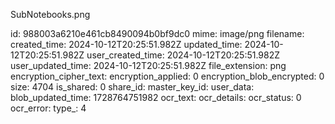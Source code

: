 SubNotebooks.png

id: 988003a6210e461cb8490094b0bf9dc0
mime: image/png
filename: 
created_time: 2024-10-12T20:25:51.982Z
updated_time: 2024-10-12T20:25:51.982Z
user_created_time: 2024-10-12T20:25:51.982Z
user_updated_time: 2024-10-12T20:25:51.982Z
file_extension: png
encryption_cipher_text: 
encryption_applied: 0
encryption_blob_encrypted: 0
size: 4704
is_shared: 0
share_id: 
master_key_id: 
user_data: 
blob_updated_time: 1728764751982
ocr_text: 
ocr_details: 
ocr_status: 0
ocr_error: 
type_: 4